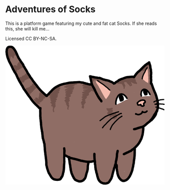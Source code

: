# Adventures of Socks

This is a platform game featuring my cute and fat cat Socks.
If she reads this, she will kill me...

Licensed CC BY-NC-SA.

![Socks](entwurf1.png)
